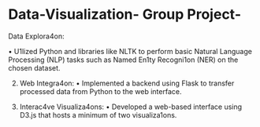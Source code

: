 # Data-Visualization- Group Project-

Data Explora4on:

• U1lized Python and libraries like NLTK to perform basic Natural Language Processing
(NLP) tasks such as Named En1ty Recogni1on (NER) on the chosen dataset.

2. Web Integra4on:
• Implemented a backend using Flask to  transfer processed data
from Python to the web interface.

3. Interac4ve Visualiza4ons:
• Developed a web-based interface using D3.js that hosts a minimum of two
visualiza1ons.

